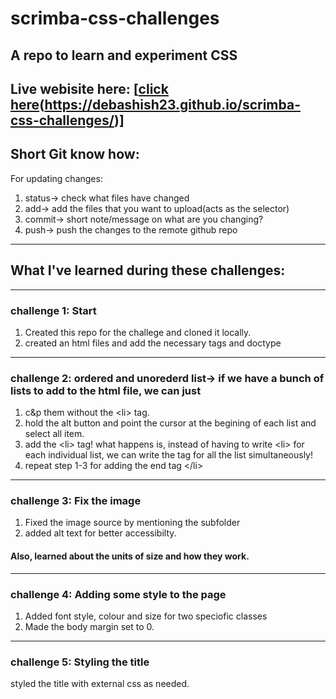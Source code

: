 # scrimba-css-challenges

## A repo to learn and experiment CSS 
Live webisite here: [[click here](<img src="https://img.icons8.com/dusk/50/000000/mouse-left-click.png"/>)(https://debashish23.github.io/scrimba-css-challenges/)]
---
## Short Git know how:
For updating changes:
1. status-> check what files have changed
2. add-> add the files that you want to upload(acts as the selector)
3. commit-> short note/message on what are you changing?
4. push-> push the changes to the remote github repo
___
## What I've learned during these challenges:

--- 

### challenge 1: Start

1. Created this repo for the challege and cloned it locally.
2. created an html files and add the necessary tags and doctype 

---

### challenge 2: ordered and unorederd list-> if we have a bunch of lists to add to the html file, we can just 

1. c&p them without the \<li> tag.
2. hold the alt button and point the cursor at the begining of each list and select all item.
3. add the \<li> tag!
what happens is, instead of having to write \<li> for each individual list, we can write the tag for all the list simultaneously!
4. repeat step 1-3 for adding the end tag \</li>

---

### challenge 3: Fix the image

1. Fixed the image source by mentioning the subfolder
2. added alt text for better accessibilty.
#### Also, learned about the units of size and how they work.
---
### challenge 4: Adding some style to the page
1. Added font style, colour and size for two speciofic classes
2. Made the body margin set to 0.
---
### challenge 5: Styling the title

styled the title with external css as needed. 
